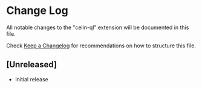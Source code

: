 # Change Log

All notable changes to the "celin-ql" extension will be documented in this file.

Check [Keep a Changelog](http://keepachangelog.com/) for recommendations on how to structure this file.

## [Unreleased]

- Initial release
